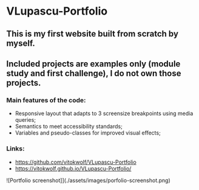 # VLupascu-Portfolio

## This is my first website built from scratch by myself. 
## Included projects are  examples only (module study and first challenge), I do not own those projects.

### Main features of the code:

* Responsive layout that adapts to 3 screensize breakpoints using media queries;
* Semantics to meet accessibility standards;
* Variables and pseudo-classes for improved visual effects;

### Links:

- https://github.com/vitokwolf/VLupascu-Portfolio
- https://vitokwolf.github.io/VLupascu-Portfolio/

![Portfolio screenshot]](./assets/images/porfolio-screenshot.png)